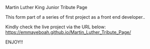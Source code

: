 Martin Luther King Junior Tribute Page

This form part of  a series of first project as a front end developer..


Kindly check the live project via the URL below:
https://emmayeboah.github.io/Martin_Luther_Tribute_Page/

ENJOY!!
